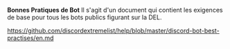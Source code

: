 **Bonnes Pratiques de Bot** Il s'agit d'un document qui contient les exigences de base pour tous les bots publics figurant sur la DEL.

<https://github.com/discordextremelist/help/blob/master/discord-bot-best-practises/en.md>
